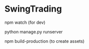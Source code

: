 # SwingTrading
npm watch (for dev)

python manage.py runserver


npm build-production (to create assets)
